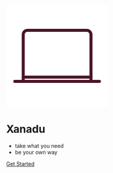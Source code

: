 <!-- _coverpage.md -->

![logo](logo.svg)

# Xanadu

- take what you need
- be your own way

[Get Started](README.md)